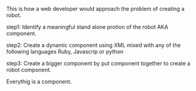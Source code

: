 This is how a web developer would approach the problem of creating a robot.

step1: Identify a meaningful stand alone protion of the robot AKA component.

step2: Create a dynamic component using XML mixed with any of the following languages Ruby, Javascrip or python

step3: Create a bigger component by put component together to create a robot component.

Everythig is a component.
